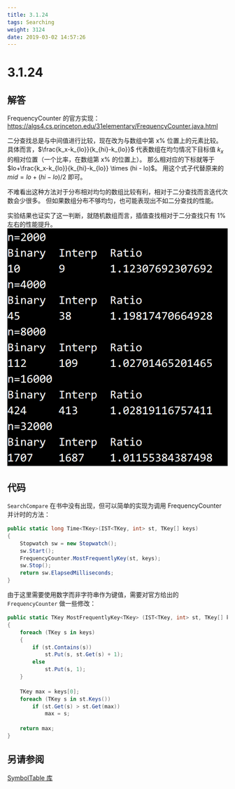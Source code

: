 ```yaml
---
title: 3.1.24
tags: Searching
weight: 3124
date: 2019-03-02 14:57:26
---
```


# 3.1.24


## 解答

FrequencyCounter 的官方实现：<https://algs4.cs.princeton.edu/31elementary/FrequencyCounter.java.html>

二分查找总是与中间值进行比较，现在改为与数组中第 x% 位置上的元素比较。
具体而言，$\frac{k_x-k_{lo}}{k_{hi}-k_{lo}}$ 代表数组在均匀情况下目标值 $k_x$ 的相对位置（一个比率，在数组第 x% 的位置上）。
那么相对应的下标就等于 $lo+\frac{k_x-k_{lo}}{k_{hi}-k_{lo}} \times (hi - lo)$。
用这个式子代替原来的 $mid=lo + (hi-lo)/2$ 即可。

不难看出这种方法对于分布相对均匀的数组比较有利，相对于二分查找而言迭代次数会少很多。
但如果数组分布不够均匀，也可能表现出不如二分查找的性能。

实验结果也证实了这一判断，就随机数组而言，插值查找相对于二分查找只有 1% 左右的性能提升。
![](/resources/3-1-24/1.png)

## 代码

`SearchCompare` 在书中没有出现，但可以简单的实现为调用 FrequencyCounter 并计时的方法：

```csharp
public static long Time<TKey>(IST<TKey, int> st, TKey[] keys)
{
    Stopwatch sw = new Stopwatch();
    sw.Start();
    FrequencyCounter.MostFrequentlyKey(st, keys);
    sw.Stop();
    return sw.ElapsedMilliseconds;
}
```

由于这里需要使用数字而非字符串作为键值，需要对官方给出的 `FrequencyCounter` 做一些修改：

```csharp
public static TKey MostFrequentlyKey<TKey> (IST<TKey, int> st, TKey[] keys)
{
    foreach (TKey s in keys)
    {
        if (st.Contains(s))
            st.Put(s, st.Get(s) + 1);
        else
            st.Put(s, 1);
    }

    TKey max = keys[0];
    foreach (TKey s in st.Keys())
        if (st.Get(s) > st.Get(max))
            max = s;

    return max;
}
```

## 另请参阅

[SymbolTable 库](https://github.com/ikesnowy/Algorithms-4th-Edition-in-Csharp/tree/master/3%20Searching/3.1/SymbolTable)
